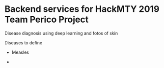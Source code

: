 # Backend services for HackMTY 2019 Team Perico Project

Disease diagnosis using deep learning and fotos of skin

Diseases to define

- Measles

- 

